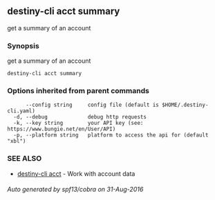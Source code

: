 ## destiny-cli acct summary

get a summary of an account

### Synopsis


get a summary of an account

```
destiny-cli acct summary
```

### Options inherited from parent commands

```
      --config string     config file (default is $HOME/.destiny-cli.yaml)
  -d, --debug             debug http requests
  -k, --key string        your API key (see: https://www.bungie.net/en/User/API)
  -p, --platform string   platform to access the api for (default "xbl")
```

### SEE ALSO
* [destiny-cli acct](destiny-cli_acct.md)	 - Work with account data

###### Auto generated by spf13/cobra on 31-Aug-2016
